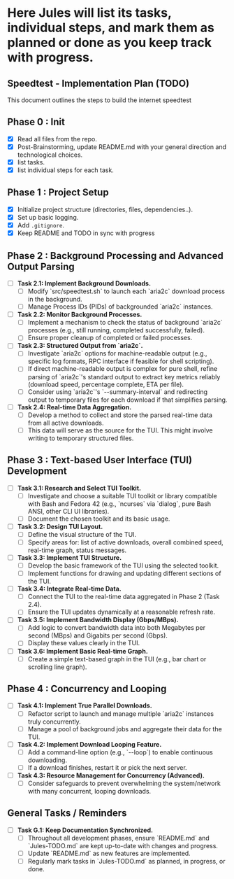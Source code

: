 # Here Jules will list its tasks, individual steps, and mark them as planned or done as you keep track with progress. 

## Speedtest - Implementation Plan (TODO)
This document outlines the steps to build the internet speedtest

## Phase 0 : Init
*   [x] Read all files from the repo.
*   [x] Post-Brainstorming, update README.md with your general direction and technological choices.
*   [x] list tasks.
*   [x] list individual steps for each task.

## Phase 1 : Project Setup 

*   [x] Initialize project structure (directories, files, dependencies..).
*   [x] Set up basic logging.
*   [x] Add `.gitignore`.
*   [x] Keep README and TODO in sync with progress
        
## Phase 2 : Background Processing and Advanced Output Parsing
*   [ ] **Task 2.1: Implement Background Downloads.**
    *   [ ] Modify \`src/speedtest.sh\` to launch each \`aria2c\` download process in the background.
    *   [ ] Manage Process IDs (PIDs) of backgrounded \`aria2c\` instances.
*   [ ] **Task 2.2: Monitor Background Processes.**
    *   [ ] Implement a mechanism to check the status of background \`aria2c\` processes (e.g., still running, completed successfully, failed).
    *   [ ] Ensure proper cleanup of completed or failed processes.
*   [ ] **Task 2.3: Structured Output from \`aria2c\`.**
    *   [ ] Investigate \`aria2c\` options for machine-readable output (e.g., specific log formats, RPC interface if feasible for shell scripting).
    *   [ ] If direct machine-readable output is complex for pure shell, refine parsing of \`aria2c\`'s standard output to extract key metrics reliably (download speed, percentage complete, ETA per file).
    *   [ ] Consider using \`aria2c\`'s \`--summary-interval\` and redirecting output to temporary files for each download if that simplifies parsing.
*   [ ] **Task 2.4: Real-time Data Aggregation.**
    *   [ ] Develop a method to collect and store the parsed real-time data from all active downloads.
    *   [ ] This data will serve as the source for the TUI. This might involve writing to temporary structured files.

## Phase 3 : Text-based User Interface (TUI) Development
*   [ ] **Task 3.1: Research and Select TUI Toolkit.**
    *   [ ] Investigate and choose a suitable TUI toolkit or library compatible with Bash and Fedora 42 (e.g., \`ncurses\` via \`dialog\`, pure Bash ANSI, other CLI UI libraries).
    *   [ ] Document the chosen toolkit and its basic usage.
*   [ ] **Task 3.2: Design TUI Layout.**
    *   [ ] Define the visual structure of the TUI.
    *   [ ] Specify areas for: list of active downloads, overall combined speed, real-time graph, status messages.
*   [ ] **Task 3.3: Implement TUI Structure.**
    *   [ ] Develop the basic framework of the TUI using the selected toolkit.
    *   [ ] Implement functions for drawing and updating different sections of the TUI.
*   [ ] **Task 3.4: Integrate Real-time Data.**
    *   [ ] Connect the TUI to the real-time data aggregated in Phase 2 (Task 2.4).
    *   [ ] Ensure the TUI updates dynamically at a reasonable refresh rate.
*   [ ] **Task 3.5: Implement Bandwidth Display (Gbps/MBps).**
    *   [ ] Add logic to convert bandwidth data into both Megabytes per second (MBps) and Gigabits per second (Gbps).
    *   [ ] Display these values clearly in the TUI.
*   [ ] **Task 3.6: Implement Basic Real-time Graph.**
    *   [ ] Create a simple text-based graph in the TUI (e.g., bar chart or scrolling line graph).

## Phase 4 : Concurrency and Looping
*   [ ] **Task 4.1: Implement True Parallel Downloads.**
    *   [ ] Refactor script to launch and manage multiple \`aria2c\` instances truly concurrently.
    *   [ ] Manage a pool of background jobs and aggregate their data for the TUI.
*   [ ] **Task 4.2: Implement Download Looping Feature.**
    *   [ ] Add a command-line option (e.g., \`--loop\`) to enable continuous downloading.
    *   [ ] If a download finishes, restart it or pick the next server.
*   [ ] **Task 4.3: Resource Management for Concurrency (Advanced).**
    *   [ ] Consider safeguards to prevent overwhelming the system/network with many concurrent, looping downloads.

## General Tasks / Reminders
*   [ ] **Task G.1: Keep Documentation Synchronized.**
    *   [ ] Throughout all development phases, ensure \`README.md\` and \`Jules-TODO.md\` are kept up-to-date with changes and progress.
    *   [ ] Update \`README.md\` as new features are implemented.
    *   [ ] Regularly mark tasks in \`Jules-TODO.md\` as planned, in progress, or done.
